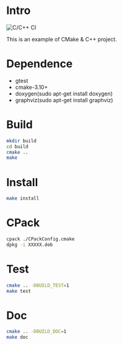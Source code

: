 # Intro

![C/C++ CI](https://github.com/RaymondZuo301/cmake_example/workflows/C/C++%20CI/badge.svg)

This is an example of CMake & C++ project.

# Dependence

- gtest
- cmake-3.10+
- doxygen(sudo apt-get install doxygen)
- graphviz(sudo apt-get install graphviz)

# Build

```bash
mkdir build
cd build
cmake ..
make
```

# Install

```bash
make install
```

# CPack

```bash
cpack ./CPackConfig.cmake
dpkg -i XXXXX.deb
```

# Test

```bash
cmake .. -DBUILD_TEST=1
make test
```

# Doc

```bash
cmake .. -DBUILD_DOC=1
make doc
```
